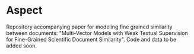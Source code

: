 # Aspect
Repository accompanying paper for modeling fine grained similarity between documents: "Multi-Vector Models with Weak Textual Supervision for Fine-Grained Scientific Document Similarity". Code and data to be added soon. 
